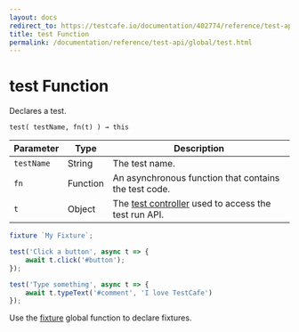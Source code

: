 ```yaml
---
layout: docs
redirect_to: https://testcafe.io/documentation/402774/reference/test-api/global/test
title: test Function
permalink: /documentation/reference/test-api/global/test.html
---
```

# test Function

Declares a test.

```text
test( testName, fn(t) ) → this
```

Parameter  | Type     | Description
---------- | -------- | --------------------------------------------------------------------
`testName` | String   | The test name.
`fn`       | Function | An asynchronous function that contains the test code.
`t`        | Object   | The [test controller](../testcontroller/README.md) used to access the test run API.

```js
fixture `My Fixture`;

test('Click a button', async t => {
    await t.click('#button');
});

test('Type something', async t => {
    await t.typeText('#comment', 'I love TestCafe')
});
```

Use the [fixture](fixture.md) global function to declare fixtures.
